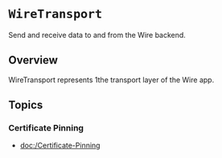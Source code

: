 # ``WireTransport``

Send and receive data to and from the Wire backend.

## Overview

WireTransport represents 1the transport layer of the Wire app.

## Topics 

### Certificate Pinning 

- <doc:/Certificate-Pinning>
